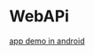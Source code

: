 # WebAPi
[app demo in android](https://github.com/trantronghien/WebAPi/blob/master/karaoke-v1.2-08-09-2018.apk?raw=true) 
